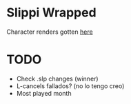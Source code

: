 # Slippi Wrapped

Character renders gotten [here](https://www.reddit.com/r/smashbros/comments/4khef3/melee_full_classic_mode_poses_good_for_streams/)


# TODO
- Check .slp changes (winner)
- L-cancels fallados? (no lo tengo creo)
- Most played month
